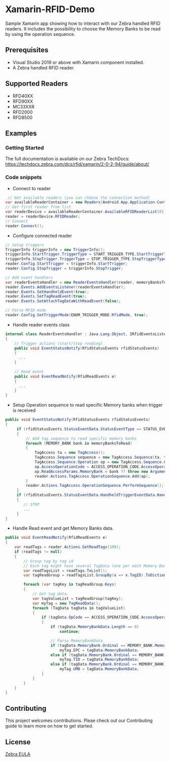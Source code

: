 # Xamarin-RFID-Demo
Sample Xamarin app showing how to interact with our Zebra handled RFID readers.
It includes the possibility to choose the Memory Banks to be read by using the operation sequence.

## Prerequisites
- Visual Studio 2019 or above with Xamarin component installed.
- A Zebra handled RFID reader.

## Supported Readers
- RFD40XX
- RFD90XX
- MC33XXR
- RFD2000
- RFD8500

## Examples

### Getting Started 
The full documentation is available on our Zebra TechDocs: https://techdocs.zebra.com/dcs/rfid/xamarin/2-0-2-94/guide/about/

### Code snippets

- Connect to reader
```csharp
 // Get available readers (you can choose the connection method)
var availableReaderContainer = new Readers(Android.App.Application.Context, ENUM_TRANSPORT.All);
// Get first reader from list
var readerDevice = availableReaderContainer.AvailableRFIDReaderList[0];
reader = readerDevice.RFIDReader;
// Connect
reader.Connect();
```

- Configure connected reader
```csharp
// Setup triggers
TriggerInfo triggerInfo = new TriggerInfo();
triggerInfo.StartTrigger.TriggerType = START_TRIGGER_TYPE.StartTriggerTypeImmediate;
triggerInfo.StopTrigger.TriggerType = STOP_TRIGGER_TYPE.StopTriggerTypeImmediate;
reader.Config.StartTrigger = triggerInfo.StartTrigger;
reader.Config.StopTrigger = triggerInfo.StopTrigger;

// Add event handlers
var readerEventsHandler = new ReaderEventsHandler(reader, memoryBanksToRead);
reader.Events.AddEventsListener(readerEventsHandler);
reader.Events.SetHandheldEvent(true);
reader.Events.SetTagReadEvent(true);
reader.Events.SetAttachTagDataWithReadEvent(false);

// Force RFID mode
reader.Config.SetTriggerMode(ENUM_TRIGGER_MODE.RfidMode, true);
```

- Handle reader events class
```csharp
internal class ReaderEventsHandler : Java.Lang.Object, IRfidEventsListener
{
    // Trigger actions (start/stop reading)
    public void EventStatusNotify(RfidStatusEvents rfidStatusEvents)
    {
      ...
    }
    
    // Read event
    public void EventReadNotify(RfidReadEvents e)
    {
      ...
    }
}
```

- Setup Operation sequence to read specific Memory banks when trigger is received
```csharp
public void EventStatusNotify(RfidStatusEvents rfidStatusEvents)
{
     if (rfidStatusEvents.StatusEventData.StatusEventType == STATUS_EVENT_TYPE.HandheldTriggerEvent)
     {
         // Add tag sequence to read specific memory banks
         foreach (MEMORY_BANK bank in memoryBanksToRead)
         {
             TagAccess ta = new TagAccess();
             TagAccess.Sequence sequence = new TagAccess.Sequence(ta, ta);
             TagAccess.Sequence.Operation op = new TagAccess.Sequence.Operation(sequence);
             op.AccessOperationCode = ACCESS_OPERATION_CODE.AccessOperationRead;
             op.ReadAccessParams.MemoryBank = bank ?? throw new ArgumentNullException(nameof(bank));
             reader.Actions.TagAccess.OperationSequence.Add(op);
         }
         reader.Actions.TagAccess.OperationSequence.PerformSequence();
     }
     if (rfidStatusEvents.StatusEventData.HandheldTriggerEventData.HandheldEvent == HANDHELD_TRIGGER_EVENT_TYPE.HandheldTriggerReleased)
     {
        // STOP
        ...
     }
}
```

- Handle Read event and get Memory Banks data.
```csharp
public void EventReadNotify(RfidReadEvents e)
{
    var readTags = reader.Actions.GetReadTags(100);
    if (readTags != null)
    {
        // Group tag by tag id
        // Each tag might have several TagData (one per each Memory Bank read)
        var readTagsList = readTags.ToList();
        var tagReadGroup = readTagsList.GroupBy(x => x.TagID).ToDictionary(grp => grp.Key);

        foreach (var tagKey in tagReadGroup.Keys)
        {
            // Get tag data.
            var tagValueList = tagReadGroup[tagKey];
            var myTag = new TagReadData();
            foreach (TagData tagData in tagValueList)
            {
                if (tagData.OpCode == ACCESS_OPERATION_CODE.AccessOperationRead && tagData.OpStatus == ACCESS_OPERATION_STATUS.AccessSuccess)
                {
                    if (tagData.MemoryBankData.Length == 0)
                        continue;

                    // Parse MemoryBankData
                    if (tagData.MemoryBank.Ordinal == MEMORY_BANK.MemoryBankEpc.Ordinal)
                        myTag.EPC = tagData.MemoryBankData;
                    else if (tagData.MemoryBank.Ordinal == MEMORY_BANK.MemoryBankTid.Ordinal)
                        myTag.TID = tagData.MemoryBankData;
                    else if (tagData.MemoryBank.Ordinal == MEMORY_BANK.MemoryBankUser.Ordinal)
                        myTag.UMB = tagData.MemoryBankData;
                }
            }
        }
    }
}
```

## Contributing
This project welcomes contributions. Pleae check out our Contributing guide to learn more on how to get started.

## License
[Zebra EULA](ZEBRA_EULA_LICENSE.md) 
